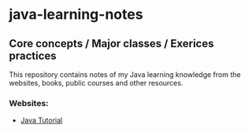# java-learning-notes
## Core concepts / Major classes / Exerices practices

This repository contains notes of my Java learning knowledge from the websites, books, public courses and other resources.
### Websites:
- [Java Tutorial](https://www.javatpoint.com/java-tutorial)

